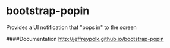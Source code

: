 # bootstrap-popin
Provides a UI notification that "pops in" to the screen

####Documentation
http://jeffreypolk.github.io/bootstrap-popin
